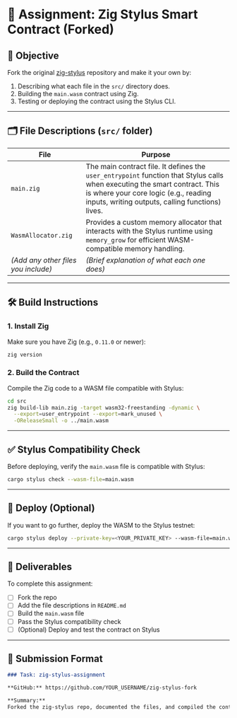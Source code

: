 
# 📘 Assignment: Zig Stylus Smart Contract (Forked)

## 🎯 Objective

Fork the original [zig-stylus](https://github.com/Stylish-Stylus/zig-stylus) repository and make it your own by:

1. Describing what each file in the `src/` directory does.
2. Building the `main.wasm` contract using Zig.
3. Testing or deploying the contract using the Stylus CLI.

---

## 🗂️ File Descriptions (`src/` folder)

| File | Purpose |
|------|---------|
| `main.zig` | The main contract file. It defines the `user_entrypoint` function that Stylus calls when executing the smart contract. This is where your core logic (e.g., reading inputs, writing outputs, calling functions) lives. |
| `WasmAllocator.zig` | Provides a custom memory allocator that interacts with the Stylus runtime using `memory_grow` for efficient WASM-compatible memory handling. |
| *(Add any other files you include)* | *(Brief explanation of what each one does)* |

---

## 🛠️ Build Instructions

### 1. Install Zig

Make sure you have Zig (e.g., `0.11.0` or newer):

```bash
zig version
````

### 2. Build the Contract

Compile the Zig code to a WASM file compatible with Stylus:

```bash
cd src
zig build-lib main.zig -target wasm32-freestanding -dynamic \
  --export=user_entrypoint --export=mark_unused \
  -OReleaseSmall -o ../main.wasm
```

---

## ✅ Stylus Compatibility Check

Before deploying, verify the `main.wasm` file is compatible with Stylus:

```bash
cargo stylus check --wasm-file=main.wasm
```

---

## 🚀 Deploy (Optional)

If you want to go further, deploy the WASM to the Stylus testnet:

```bash
cargo stylus deploy --private-key=<YOUR_PRIVATE_KEY> --wasm-file=main.wasm
```

---

## 📌 Deliverables

To complete this assignment:

* [ ] Fork the repo
* [ ] Add the file descriptions in `README.md`
* [ ] Build the `main.wasm` file
* [ ] Pass the Stylus compatibility check
* [ ] (Optional) Deploy and test the contract on Stylus

---

## 📎 Submission Format

```md
### Task: zig-stylus-assignment

**GitHub:** https://github.com/YOUR_USERNAME/zig-stylus-fork

**Summary:**  
Forked the zig-stylus repo, documented the files, and compiled the contract to `main.wasm` using Zig. Optionally tested/deployed using the Stylus CLI.
```